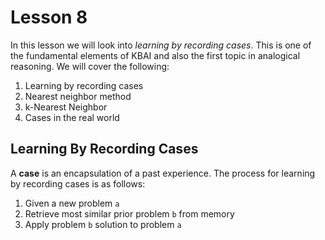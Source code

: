 # Lesson 8

In this lesson we will look into _learning by recording cases_. This is one of the fundamental elements of KBAI and also the first topic in analogical reasoning. We will cover the following:

1. Learning by recording cases
2. Nearest neighbor method
3. k-Nearest Neighbor
4. Cases in the real world

## Learning By Recording Cases

A **case** is an encapsulation of a past experience. The process for learning by recording cases is as follows:

1. Given a new problem `a`
2. Retrieve most similar prior problem `b` from memory
3. Apply problem `b` solution to problem `a`
